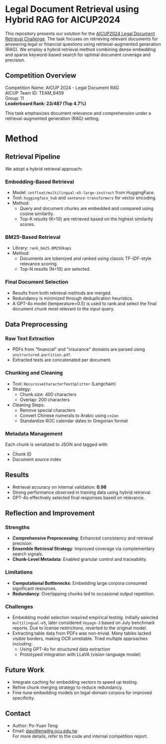 # Legal Document Retrieval using Hybrid RAG for AICUP2024

This repository presents our solution for the [AICUP2024 Legal Document Retrieval Challenge](https://tbrain.trendmicro.com.tw/Competitions/Details/37). The task focuses on retrieving relevant documents for answering legal or financial questions using retrieval-augmented generation (RAG). We employ a hybrid retrieval method combining dense embedding and sparse keyword-based search for optimal document coverage and precision.

## Competition Overview
Competition Name: AICUP 2024 - Legal Document RAG  
AICUP Team ID: TEAM_6459  
Group: 11  
**Leaderboard Rank: 23/487 (Top 4.7%)**

This task emphasizes document relevance and comprehension under a retrieval-augmented generation (RAG) setting.
# Method

## Retrieval Pipeline

We adopt a hybrid retrieval approach:

### Embedding-Based Retrieval
* Model: `intfloat/multilingual-e5-large-instruct` from HuggingFace.
* Tool: `huggingface_hub` and `sentence-transformers` for vector encoding.
* Method: 
  - Query and document chunks are embedded and compared using cosine similarity.
  - Top-K results (K=10) are retrieved based on the highest similarity scores.

### BM25-Based Retrieval
* Library: `rank_bm25.BM25Okapi`
* Method:
  - Documents are tokenized and ranked using classic TF-IDF-style relevance scoring.
  - Top-N results (N=10) are selected.

### Final Document Selection
* Results from both retrieval methods are merged.
* Redundancy is minimized through deduplication heuristics.
* A GPT-4o model (temperature=0.5) is used to rank and select the final document chunk most relevant to the input query.

## Data Preprocessing

### Raw Text Extraction
* PDFs from "financial" and "insurance" domains are parsed using `unstructured.partition.pdf`.
* Extracted texts are concatenated per document.

### Chunking and Cleaning
* Tool: `RecursiveCharacterTextSplitter` (Langchain)
* Strategy:
  - Chunk size: 400 characters
  - Overlap: 200 characters
* Cleaning Steps:
  - Remove special characters
  - Convert Chinese numerals to Arabic using `cn2an`
  - Standardize ROC calendar dates to Gregorian format

### Metadata Management
Each chunk is serialized to JSON and tagged with:
* Chunk ID
* Document source index

## Results

* Retrieval accuracy on internal validation: **0.98**
* Strong performance observed in training data using hybrid retrieval.
* GPT-4o effectively selected final responses based on relevance.

## Reflection and Improvement

### Strengths
* **Comprehensive Preprocessing**: Enhanced consistency and retrieval precision.
* **Ensemble Retrieval Strategy**: Improved coverage via complementary search signals.
* **Chunk-Level Metadata**: Enabled granular control and traceability.

### Limitations
* **Computational Bottlenecks**: Embedding large corpora consumed significant resources.
* **Redundancy**: Overlapping chunks led to occasional output repetition.

### Challenges
* Embedding model selection required empirical testing. Initially selected `multilingual-e5`, later considered `Voyage-3` based on July benchmark reports. Due to license restrictions, reverted to the original model.
* Extracting table data from PDFs was non-trivial. Many tables lacked visible borders, making OCR unreliable. Tried multiple approaches including:
  - Using GPT-4o for structured data extraction
  - Prototyped integration with LLaVA (vision-language model)

## Future Work
* Integrate caching for embedding vectors to speed up testing.
* Refine chunk merging strategy to reduce redundancy.
* Fine-tune embedding models on legal-domain corpora for improved specificity.

## Contact
* Author: Po-Yuan Teng  
* Email: davidteng@g.ncu.edu.tw  
For more details, refer to the code and internal competition report.
